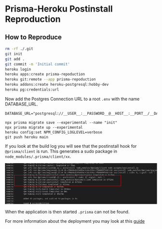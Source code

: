 # Prisma-Heroku Postinstall Reproduction

## How to Reproduce

```bash
rm -rf ./.git
git init
git add . 
git commit -m 'Initial commit'
heroku login
heroku apps:create prisma-repoduction
heroku git:remote --app prisma-repoduction
heroku addons:create heroku-postgresql:hobby-dev
heroku pg:credentials:url
```

Now add the Postgres Connection URL to a root `.env` with the name DATABASE_URL. 


```env
DATABASE_URL="postgresql://__USER__:__PASSWORD__@__HOST__:__PORT__/__DATABASE__"
```

```shell
npx prisma migrate save --experimental --name "init"
npx prisma migrate up --experimental
heroku config:set NPM_CONFIG_LOGLEVEL=verbose 
git push heroku main
```

If you look at the build log you will see that the postinstall hook for `@prisma/client` is run. This generates a sudo package in `node_modules/.prisma/client/xx`. 

![build log](./build-log.png)

When the application is then started `.prisma` can not be found. 

For more information about the deployment you may look at this [guide](https://www.prisma.io/docs/guides/deployment/deploying-to-heroku)
